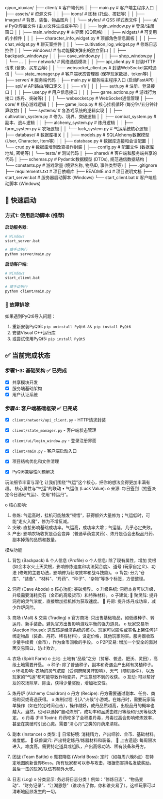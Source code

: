 qiyun_xiuxian/
├── client/                      # 客户端代码
│   ├── main.py                  # 客户端主程序入口
│   ├── assets/                  # 资源文件
│   │   ├── icons/               # 图标 (托盘、按钮等)
│   │   ├── images/              # 背景、装备、物品图片
│   │   └── styles/              # QSS 样式表文件
│   ├── ui/                      # PyQt界面文件 (由.ui文件生成或手写)
│   │   ├── login_window.py      # 登录/注册窗口
│   │   ├── main_window.py       # 主界面 (QQ风格)
│   │   ├── widgets/             # 可复用的小控件
│   │   │   ├── character_info_widget.py # 顶部角色信息面板
│   │   │   ├── chat_widget.py         # 聊天室控件
│   │   │   └── cultivation_log_widget.py # 修炼日志控件
│   │   └── windows/             # 各功能模块弹出的独立窗口
│   │       ├── backpack_window.py
│   │       ├── cave_window.py
│   │       ├── shop_window.py
│   │       └── ...
│   ├── network/                 # 网络通信模块
│   │   ├── api_client.py        # 封装HTTP请求 (登录、买东西等)
│   │   └── websocket_client.py  # 封装WebSocket实时通信
│   └── state_manager.py         # 客户端状态管理器 (保存玩家数据、token等)
│
├── server/                      # 服务端代码
│   ├── main.py                  # 服务端主程序入口 (启动FastAPI)
│   ├── api/                     # API路由/接口定义
│   │   ├── v1/
│   │   │   ├── auth.py          # 注册、登录接口
│   │   │   ├── user.py          # 用户信息接口
│   │   │   ├── game_actions.py  # 游戏行为接口 (炼丹、突破等)
│   │   │   └── websocket.py     # WebSocket通信管理
│   ├── core/                    # 核心游戏逻辑
│   │   ├── game_loop.py         # 核心挂机循环 (每分钟/五分钟计算收益)
│   │   └── systems/             # 各游戏系统的逻辑实现
│   │       ├── cultivation_system.py # 修为、境界、突破逻辑
│   │       ├── combat_system.py      # 副本、战斗逻辑
│   │       ├── alchemy_system.py     # 炼丹逻辑
│   │       ├── farm_system.py        # 农场逻辑
│   │       └── luck_system.py        # 气运系统核心逻辑
│   ├── database/                # 数据库相关
│   │   ├── models.py            # SQLAlchemy数据模型 (User, Character, Item等)
│   │   ├── database.py          # 数据库连接和会话配置
│   │   └── crud.py              # 数据库增删改查操作封装
│   ├── config.py                # 配置文件 (数据库地址, 密钥等)
│   └── tests/                   # 测试代码
│
├── shared/                      # 客户端和服务端共享的代码
│   ├── schemas.py               # Pydantic数据模型 (DTOs), 规范通信数据结构
│   └── constants.py             # 游戏常量 (境界名称, 物品ID, 事件类型等)
│
├── .gitignore
├── requirements.txt             # 项目依赖库
├── README.md                    # 项目说明文档
├── start_server.bat             # 服务器启动脚本 (Windows)
└── start_client.bat             # 客户端启动脚本 (Windows)

## 🚀 快速启动

### 方式1: 使用启动脚本 (推荐)

**启动服务器:**
```bash
# Windows
start_server.bat

# 或手动执行
python server/main.py
```

**启动客户端:**
```bash
# Windows
start_client.bat

# 或手动执行
python client/main.py
```

### 🔧 故障排除

如果遇到PyQt6导入问题：
1. 重新安装PyQt6: `pip uninstall PyQt6 && pip install PyQt6`
2. 安装Visual C++运行库
3. 或尝试使用PyQt5: `pip install PyQt5`

## ✅ 当前完成状态

### 步骤1-3: 基础架构 ✅ 已完成
- [x] 共享模块开发
- [x] 服务端基础架构
- [x] 用户认证系统

### 步骤4: 客户端基础框架 ✅ 已完成
- [x] `client/network/api_client.py` - HTTP请求封装
- [x] `client/state_manager.py` - 客户端状态管理
- [x] `client/ui/login_window.py` - 登录注册界面
- [x] `client/main.py` - 客户端启动入口
- [x] 项目结构优化和文件清理
- [x] PyQt6兼容性问题解决


玩法细节丰富与深化
让我们围绕“气运”这个核心，把你的想法变得更加丰满有趣。
核心属性与“气运”的联动
•	气运值 (Luck Value):
o	来源: 每日签到（抽签决定今日基础气运）、使用“转运丹”。

o	核心影响:
1.	修炼: 气运高时，挂机可能触发“顿悟”，获得额外大量修为；气运低时，可能“走火入魔”，修为不增反减。
2.	突破: 直接影响基础成功率。气运高，成功率大增；气运低，几乎必定失败。
3.	产出: 影响农场收货是否会变异（普通草药变灵药）、炼丹是否会出极品丹药、副本掉落的品质和数量。

模块功能
1.	背包 (Backpack) & 个人信息 (Profile)
o	个人信息: 除了现有属性，增加 灵根 (如金木水火土天灵根，影响修炼速度和功法契合度)、道号 (玩家自定义)、功法 (修炼的主要功法，影响修为获取效率和战斗技能)。
o	背包: 分为“仓库”、“装备”、“材料”、“丹药”、“种子”、“杂物”等多个标签，方便整理。

2.	洞府 (Cave Abode)
o	核心功能: 突破境界。
o	升级系统: 洞府本身可以升级，升级需要消耗灵石（金币的高级货币）和特殊材料。
o	子建筑:
	聚灵阵: 提升洞府的灵气浓度，直接增加挂机修为获取速度。
	丹房: 提升炼丹成功率，减少炸炉风险。

3.	商场 (Mall) & 交易 (Trading)
o	官方商场: 只出售基础物品，如低级种子、转运丹、新手装备。避免官方出售影响游戏平衡的强力道具。
o	玩家交易所 (Auction House): 这应该是经济系统的核心。玩家可以匿名或实名上架任何非绑定物品（装备、丹药、稀有材料），设定价格，其他玩家购买。服务器收取少量手续费（金币），作为金币回收的手段。
o	P2P交易: 增加一个安全的面对面交易窗口，防止欺诈。

4.	农场 (Spirit Farm)
o	土地: 土地有“品级”之分（贫瘠、普通、肥沃、灵田），高级土地需要开垦。
o	种子: 除了普通种子，副本和奇遇会产出稀有灵植种子。
o	环境影响: 农场的灵气浓度（受洞府聚灵阵影响）、天气（随机事件）、以及玩家的“气运”都可能导致作物变异，产生意想不到的收获。
o	互动: 可以帮好友的农场除草、除虫，获得少量奖励，增加社交性。

5.	炼丹炉 (Alchemy Cauldron)
o	丹方 (Recipe): 丹方需要通过副本、任务、商场购买或奇遇获得。
o	炼制过程: 引入“火候”小游戏。在炼丹时，需要玩家简单操作（如在特定时间点击），操作越好，成丹品质越高，出极品丹的概率也越大。当然，也可以选择“自动炼制”，成功率和品质由炼丹等级和丹房等级决定。
o	丹毒 (Pill Toxin): 丹药吃多了会积累丹毒，丹毒过高会影响修炼效率，甚至在突破时引发心魔。需要“清心丹”之类的丹药来清除。

6.	副本 (Instance)
o	类型:
	日常秘境: 消耗精力，产出经验、金币、基础材料。难度低。
	妖兽巢穴: 产出特定炼丹/炼器材料和装备。
	上古遗迹: 每周限次进入，难度高，需要特定道具或组队，产出高级功法、稀有装备和丹方。

7.	团战 (Team Battle)
o	魔君降临 (World Boss): 定时（如每周六晚8点）在特定地图刷新世界Boss。所有玩家都可以参与攻击，根据伤害排名发放奖励。最后一击的玩家/队伍有额外大奖。

8.	日志 (Log)
o	分类显示: 务必将日志分类！例如：“修炼日志”、“物品变动”、“财务记录”、“江湖恩怨”（谁攻击了你，你和谁交易了）。这样玩家可以清晰地回顾发生的一切。




